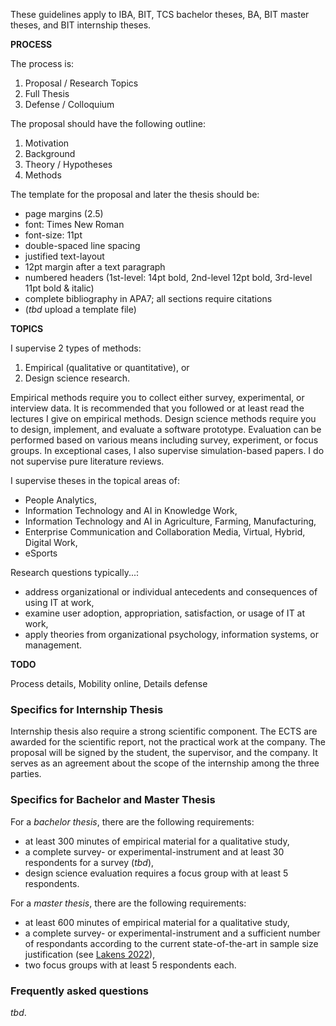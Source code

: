 
These guidelines apply to IBA, BIT, TCS bachelor theses, BA, BIT master theses, and BIT internship theses.

**PROCESS**

The process is:
1. Proposal / Research Topics
2. Full Thesis
3. Defense / Colloquium

The proposal should have the following outline:
1. Motivation
2. Background
3. Theory / Hypotheses
4. Methods

The template for the proposal and later the thesis should be:
- page margins (2.5)
- font: Times New Roman 
- font-size: 11pt
- double-spaced line spacing
- justified text-layout
- 12pt margin after a text paragraph
- numbered headers (1st-level: 14pt bold, 2nd-level 12pt bold, 3rd-level 11pt bold & italic)
- complete bibliography in APA7; all sections require citations
- (*tbd* upload a template file)

**TOPICS**

I supervise 2 types of methods:
1. Empirical (qualitative or quantitative), or
2. Design science research.

Empirical methods require you to collect either survey, experimental, or interview data.
It is recommended that you followed or at least read the lectures I give on empirical methods.
Design science methods require you to design, implement, and evaluate a software prototype.
Evaluation can be performed based on various means including survey, experiment, or focus groups.
In exceptional cases, I also supervise simulation-based papers.
I do not supervise pure literature reviews.

I supervise theses in the topical areas of:
- People Analytics,
- Information Technology and AI in Knowledge Work,
- Information Technology and AI in Agriculture, Farming, Manufacturing,
- Enterprise Communication and Collaboration Media, Virtual, Hybrid, Digital Work,
- eSports

Research questions typically...:
- address organizational or individual antecedents and consequences of using IT at work,
- examine user adoption, appropriation, satisfaction, or usage of IT at work,
- apply theories from organizational psychology, information systems, or management.

**TODO**

Process details, Mobility online, Details defense




### Specifics for Internship Thesis

Internship thesis also require a strong scientific component.
The ECTS are awarded for the scientific report, not the practical work at the company.
The proposal will be signed by the student, the supervisor, and the company.
It serves as an agreement about the scope of the internship among the three parties.



### Specifics for Bachelor and Master Thesis

For a _bachelor thesis_, there are the following requirements:
- at least 300 minutes of empirical material for a qualitative study,
- a complete survey- or experimental-instrument and at least 30 respondents for a survey (*tbd*),
- design science evaluation requires a focus group with at least 5 respondents.

For a _master thesis_, there are the following requirements:
- at least 600 minutes of empirical material for a qualitative study,
- a complete survey- or experimental-instrument and a sufficient number of respondants according to the current state-of-the-art in sample size justification (see [Lakens 2022](https://online.ucpress.edu/collabra/article/8/1/33267/120491/Sample-Size-Justification)),
- two focus groups with at least 5 respondents each.




### Frequently asked questions

*tbd*.
